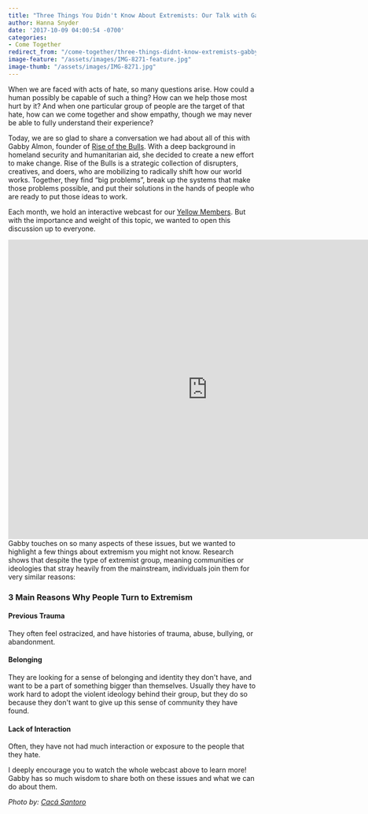 ```yaml
---
title: "Three Things You Didn't Know About Extremists: Our Talk with Gabby of Rise of the Bulls"
author: Hanna Snyder
date: '2017-10-09 04:00:54 -0700'
categories:
- Come Together
redirect_from: "/come-together/three-things-didnt-know-extremists-gabby-rise-of-the-bulls/"
image-feature: "/assets/images/IMG-8271-feature.jpg"
image-thumb: "/assets/images/IMG-8271.jpg"
---
```


When we are faced with acts of hate, so many questions arise. How could a human
possibly be capable of such a thing? How can we help those most hurt by it? And
when one particular group of people are the target of that hate, how can we come
together and show empathy, though we may never be able to fully understand their
experience?

Today, we are so glad to share a conversation we had about all of this with
Gabby Almon, founder of [Rise of the Bulls](https://riseofthebulls.com/). With a
deep background in homeland security and humanitarian aid, she decided to create
a new effort to make change. Rise of the Bulls is a strategic collection of
disrupters, creatives, and doers, who are mobilizing to radically shift how our
world works. Together, they find “big problems”, break up the systems that make
those problems possible, and put their solutions in the hands of people who are
ready to put those ideas to work.

Each month, we hold an interactive webcast for our
[Yellow Members](http://yellowco.co/membership/). But with the importance and
weight of this topic, we wanted to open this discussion up to everyone.

<iframe src="https://player.vimeo.com/video/235411543" width="810" height="608" frameborder="0" allowfullscreen="allowfullscreen"></iframe>  
Gabby touches on so many aspects of these issues, but we wanted to highlight a few things about extremism you might not know. Research shows that despite the type of extremist group, meaning communities or ideologies that stray heavily from the mainstream, individuals join them for very similar reasons:

### 3 Main Reasons Why People Turn to Extremism

#### Previous Trauma

They often feel ostracized, and have histories of trauma, abuse, bullying, or
abandonment.

#### Belonging

They are looking for a sense of belonging and identity they don't have, and want
to be a part of something bigger than themselves. Usually they have to work hard
to adopt the violent ideology behind their group, but they do so because they
don't want to give up this sense of community they have found.

#### Lack of Interaction

Often, they have not had much interaction or exposure to the people that they
hate.

I deeply encourage you to watch the whole webcast above to learn more! Gabby has
so much wisdom to share both on these issues and what we can do about them.

_Photo by: [Cacá Santoro](http://cacasantoro.com/)_
